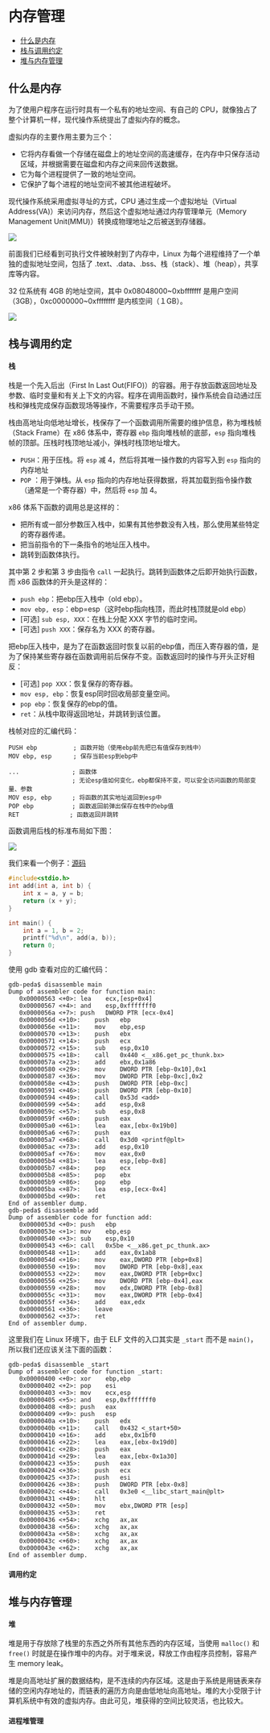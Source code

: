 # 内存管理

- [什么是内存](#什么是内存)
- [栈与调用约定](#栈与调用约定)
- [堆与内存管理](#堆与内存管理)


## 什么是内存
为了使用户程序在运行时具有一个私有的地址空间、有自己的 CPU，就像独占了整个计算机一样，现代操作系统提出了虚拟内存的概念。

虚拟内存的主要作用主要为三个：
- 它将内存看做一个存储在磁盘上的地址空间的高速缓存，在内存中只保存活动区域，并根据需要在磁盘和内存之间来回传送数据。
- 它为每个进程提供了一致的地址空间。
- 它保护了每个进程的地址空间不被其他进程破坏。

现代操作系统采用虚拟寻址的方式，CPU 通过生成一个虚拟地址（Virtual Address(VA)）来访问内存，然后这个虚拟地址通过内存管理单元（Memory Management Unit(MMU)）转换成物理地址之后被送到存储器。

![](../pic/1.5.7_va.png)

前面我们已经看到可执行文件被映射到了内存中，Linux 为每个进程维持了一个单独的虚拟地址空间，包括了 .text、.data、.bss、栈（stack）、堆（heap），共享库等内容。

32 位系统有 4GB 的地址空间，其中 0x08048000~0xbfffffff 是用户空间（3GB），0xc0000000~0xffffffff 是内核空间（１GB）。

![](../pic/1.5.7_vm.png)


## 栈与调用约定
#### 栈
栈是一个先入后出（First In Last Out(FIFO)）的容器。用于存放函数返回地址及参数、临时变量和有关上下文的内容。程序在调用函数时，操作系统会自动通过压栈和弹栈完成保存函数现场等操作，不需要程序员手动干预。

栈由高地址向低地址增长，栈保存了一个函数调用所需要的维护信息，称为堆栈帧（Stack Frame）在 x86 体系中，寄存器 `ebp` 指向堆栈帧的底部，`esp` 指向堆栈帧的顶部。压栈时栈顶地址减小，弹栈时栈顶地址增大。
- `PUSH`：用于压栈。将 `esp` 减 4，然后将其唯一操作数的内容写入到 `esp` 指向的内存地址
- `POP` ：用于弹栈。从 `esp` 指向的内存地址获得数据，将其加载到指令操作数（通常是一个寄存器）中，然后将 `esp` 加 4。

x86 体系下函数的调用总是这样的：
- 把所有或一部分参数压入栈中，如果有其他参数没有入栈，那么使用某些特定的寄存器传递。
- 把当前指令的下一条指令的地址压入栈中。
- 跳转到函数体执行。

其中第 2 步和第 3 步由指令 `call` 一起执行。跳转到函数体之后即开始执行函数，而 x86 函数体的开头是这样的：
- `push ebp`：把ebp压入栈中（old ebp）。
- `mov ebp, esp`：ebp=esp（这时ebp指向栈顶，而此时栈顶就是old ebp）
- [可选] `sub esp, XXX`：在栈上分配 XXX 字节的临时空间。
- [可选] `push XXX`：保存名为 XXX 的寄存器。

把ebp压入栈中，是为了在函数返回时恢复以前的ebp值，而压入寄存器的值，是为了保持某些寄存器在函数调用前后保存不变。函数返回时的操作与开头正好相反：
- [可选] `pop XXX`：恢复保存的寄存器。
- `mov esp, ebp`：恢复esp同时回收局部变量空间。
- `pop ebp`：恢复保存的ebp的值。
- `ret`：从栈中取得返回地址，并跳转到该位置。

栈帧对应的汇编代码：
```text
PUSH ebp          ; 函数开始（使用ebp前先把已有值保存到栈中）
MOV ebp, esp      ; 保存当前esp到ebp中

...       　      ; 函数体
                　; 无论esp值如何变化，ebp都保持不变，可以安全访问函数的局部变量、参数
MOV esp, ebp    　; 将函数的其实地址返回到esp中
POP ebp       　  ; 函数返回前弹出保存在栈中的ebp值
RET              ; 函数返回并跳转
```

函数调用后栈的标准布局如下图：

![](../pic/1.5.7_stack.png)

我们来看一个例子：[源码](../src/Others/1.5.7_stack.c)
```c
#include<stdio.h>
int add(int a, int b) {
    int x = a, y = b;
    return (x + y);
}

int main() {
    int a = 1, b = 2;
    printf("%d\n", add(a, b));
    return 0;
}
```

使用 gdb 查看对应的汇编代码：
```text
gdb-peda$ disassemble main
Dump of assembler code for function main:
   0x00000563 <+0>:	lea    ecx,[esp+0x4]
   0x00000567 <+4>:	and    esp,0xfffffff0
   0x0000056a <+7>:	push   DWORD PTR [ecx-0x4]
   0x0000056d <+10>:	push   ebp
   0x0000056e <+11>:	mov    ebp,esp
   0x00000570 <+13>:	push   ebx
   0x00000571 <+14>:	push   ecx
   0x00000572 <+15>:	sub    esp,0x10
   0x00000575 <+18>:	call   0x440 <__x86.get_pc_thunk.bx>
   0x0000057a <+23>:	add    ebx,0x1a86
   0x00000580 <+29>:	mov    DWORD PTR [ebp-0x10],0x1
   0x00000587 <+36>:	mov    DWORD PTR [ebp-0xc],0x2
   0x0000058e <+43>:	push   DWORD PTR [ebp-0xc]
   0x00000591 <+46>:	push   DWORD PTR [ebp-0x10]
   0x00000594 <+49>:	call   0x53d <add>
   0x00000599 <+54>:	add    esp,0x8
   0x0000059c <+57>:	sub    esp,0x8
   0x0000059f <+60>:	push   eax
   0x000005a0 <+61>:	lea    eax,[ebx-0x19b0]
   0x000005a6 <+67>:	push   eax
   0x000005a7 <+68>:	call   0x3d0 <printf@plt>
   0x000005ac <+73>:	add    esp,0x10
   0x000005af <+76>:	mov    eax,0x0
   0x000005b4 <+81>:	lea    esp,[ebp-0x8]
   0x000005b7 <+84>:	pop    ecx
   0x000005b8 <+85>:	pop    ebx
   0x000005b9 <+86>:	pop    ebp
   0x000005ba <+87>:	lea    esp,[ecx-0x4]
   0x000005bd <+90>:	ret    
End of assembler dump.
gdb-peda$ disassemble add
Dump of assembler code for function add:
   0x0000053d <+0>:	push   ebp
   0x0000053e <+1>:	mov    ebp,esp
   0x00000540 <+3>:	sub    esp,0x10
   0x00000543 <+6>:	call   0x5be <__x86.get_pc_thunk.ax>
   0x00000548 <+11>:	add    eax,0x1ab8
   0x0000054d <+16>:	mov    eax,DWORD PTR [ebp+0x8]
   0x00000550 <+19>:	mov    DWORD PTR [ebp-0x8],eax
   0x00000553 <+22>:	mov    eax,DWORD PTR [ebp+0xc]
   0x00000556 <+25>:	mov    DWORD PTR [ebp-0x4],eax
   0x00000559 <+28>:	mov    edx,DWORD PTR [ebp-0x8]
   0x0000055c <+31>:	mov    eax,DWORD PTR [ebp-0x4]
   0x0000055f <+34>:	add    eax,edx
   0x00000561 <+36>:	leave  
   0x00000562 <+37>:	ret    
End of assembler dump.
```
这里我们在 Linux 环境下，由于 ELF 文件的入口其实是 `_start` 而不是 `main()`，所以我们还应该关注下面的函数：
```text
gdb-peda$ disassemble _start
Dump of assembler code for function _start:
   0x00000400 <+0>:	xor    ebp,ebp
   0x00000402 <+2>:	pop    esi
   0x00000403 <+3>:	mov    ecx,esp
   0x00000405 <+5>:	and    esp,0xfffffff0
   0x00000408 <+8>:	push   eax
   0x00000409 <+9>:	push   esp
   0x0000040a <+10>:	push   edx
   0x0000040b <+11>:	call   0x432 <_start+50>
   0x00000410 <+16>:	add    ebx,0x1bf0
   0x00000416 <+22>:	lea    eax,[ebx-0x19d0]
   0x0000041c <+28>:	push   eax
   0x0000041d <+29>:	lea    eax,[ebx-0x1a30]
   0x00000423 <+35>:	push   eax
   0x00000424 <+36>:	push   ecx
   0x00000425 <+37>:	push   esi
   0x00000426 <+38>:	push   DWORD PTR [ebx-0x8]
   0x0000042c <+44>:	call   0x3e0 <__libc_start_main@plt>
   0x00000431 <+49>:	hlt    
   0x00000432 <+50>:	mov    ebx,DWORD PTR [esp]
   0x00000435 <+53>:	ret    
   0x00000436 <+54>:	xchg   ax,ax
   0x00000438 <+56>:	xchg   ax,ax
   0x0000043a <+58>:	xchg   ax,ax
   0x0000043c <+60>:	xchg   ax,ax
   0x0000043e <+62>:	xchg   ax,ax
End of assembler dump.
```

#### 调用约定


## 堆与内存管理
#### 堆
堆是用于存放除了栈里的东西之外所有其他东西的内存区域，当使用 `malloc()` 和 `free()` 时就是在操作堆中的内存。对于堆来说，释放工作由程序员控制，容易产生 memory leak。

堆是向高地址扩展的数据结构，是不连续的内存区域。这是由于系统是用链表来存储的空闲内存地址的，而链表的遍历方向是由低地址向高地址。堆的大小受限于计算机系统中有效的虚拟内存。由此可见，堆获得的空间比较灵活，也比较大。

#### 进程堆管理
